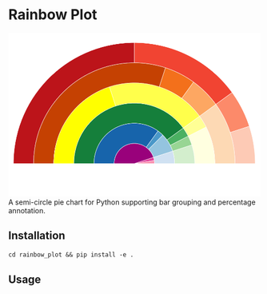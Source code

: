 # Rainbow Plot
<img src=doc/img/rainbow.png width="600px">
A semi-circle pie chart for Python supporting bar grouping and percentage annotation.

## Installation
```
cd rainbow_plot && pip install -e . 
```

## Usage
